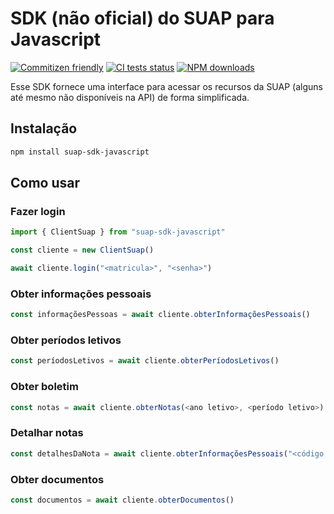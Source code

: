 # SDK (não oficial) do SUAP para Javascript

[![Commitizen friendly](https://img.shields.io/badge/commitizen-friendly-brightgreen.svg)](http://commitizen.github.io/cz-cli/)
[![CI tests status](https://img.shields.io/github/workflow/status/save-ifrn/suap-sdk-javascript/ci)](https://github.com/save-ifrn/suap-sdk-javascript/actions/workflows/ci.yml)
[![NPM downloads](https://img.shields.io/npm/dm/suap-sdk-javascript)](https://npmjs.com/package/suap-sdk-javascript)

Esse SDK fornece uma interface para acessar os recursos da SUAP (alguns até mesmo não disponíveis na API) de forma simplificada.

## Instalação

```bash
npm install suap-sdk-javascript
```

## Como usar

### Fazer login

```typescript
import { ClientSuap } from "suap-sdk-javascript"

const cliente = new ClientSuap()

await cliente.login("<matricula>", "<senha>")
```

### Obter informações pessoais

```typescript
const informaçõesPessoas = await cliente.obterInformaçõesPessoais()
```

### Obter períodos letivos

```typescript
const períodosLetivos = await cliente.obterPeríodosLetivos()
```

### Obter boletim

```typescript
const notas = await cliente.obterNotas(<ano letivo>, <período letivo>)
```

### Detalhar notas

```typescript
const detalhesDaNota = await cliente.obterInformaçõesPessoais("<código diário>")
```

### Obter documentos

```typescript
const documentos = await cliente.obterDocumentos()
```
